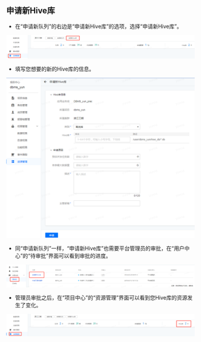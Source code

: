 ## 申请新Hive库

* 在“申请新队列”的右边是“申请新Hive库”的选项，选择“申请新Hive库”。

![](1/1-5.png) 

* 填写您想要的新的Hive库的信息。 

![](1/1-6.png)

* 同“申请新队列”一样，“申请新Hive库”也需要平台管理员的审批，在“用户中心”的“待审批”界面可以看到审批的进度。

![](1/1-7.png)

* 管理员审批之后，在“项目中心”的“资源管理”界面可以看到您Hive库的资源发生了变化。

![](1/1-8.png)